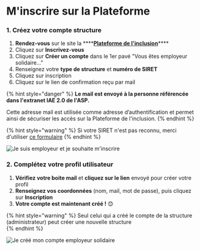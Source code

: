 # M'inscrire sur la Plateforme

### 1. **Créez votre compte structure**

1. **Rendez-vous** sur le site la ****[**Plateforme de l'inclusion**](https://inclusion.beta.gouv.fr/signup/select_prescriber_type)\*\*\*\*
2. Cliquez sur **Inscrivez-vous**
3. Cliquez sur **Créer un compte** dans le 1er pavé  "Vous êtes employeur solidaire..."
4. Renseignez votre **type de structure** et **numéro de SIRET**
5. Cliquez sur inscription 
6. Cliquez sur le lien de confirmation reçu par mail

{% hint style="danger" %}
**Le mail est envoyé à la personne référencée dans l'extranet IAE 2.0 de l'ASP.** 

Cette adresse mail est utilisée comme adresse d’authentification et permet ainsi de sécuriser les accès sur la Plateforme de l'inclusion.
{% endhint %}

{% hint style="warning" %}
Si votre SIRET n'est pas reconnu, merci d'utiliser [ce formulaire](https://itou.typeform.com/to/RYfNLR79)
{% endhint %}

![Je suis employeur et je souhaite m&apos;inscrire](https://s5.gifyu.com/images/demo-employeur.gif)

### 

### 2. Complétez votre profil utilisateur

1. **Vérifiez votre boite mail** et **cliquez sur le lien** envoyé pour créer votre profil
2. **Renseignez vos coordonnées** \(nom, mail, mot de passe\), puis cliquez sur **Inscription**
3. **Votre compte est maintenant créé !** 😊 

{% hint style="warning" %}
Seul celui qui a créé le compte de la structure \(administrateur\) peut créer une nouvelle structure   
{% endhint %}

![Je cr&#xE9;&#xE9; mon compte employeur solidaire](https://s5.gifyu.com/images/demo-employeur2.gif)



